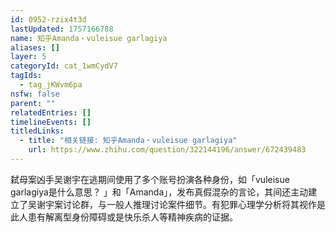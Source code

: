 ```yaml
---
id: 0952-rzix4t3d
lastUpdated: 1757166788
name: 知乎Amanda・vuleisue garlagiya
aliases: []
layer: 5
categoryId: cat_1wmCydV7
tagIds:
  - tag_jKWvm6pa
nsfw: false
parent: ""
relatedEntries: []
timelineEvents: []
titledLinks:
  - title: "相关链接: 知乎Amanda・vuleisue garlagiya"
    url: https://www.zhihu.com/question/322144196/answer/672439483
---
```


弑母案凶手吴谢宇在逃期间使用了多个账号扮演各种身份，如「vuleisue garlagiya是什么意思？ 」和「Amanda」，发布真假混杂的言论，其间还主动建立了吴谢宇案讨论群，与一般人推理讨论案件细节。有犯罪心理学分析将其视作是此人患有解离型身份障碍或是快乐杀人等精神疾病的证据。